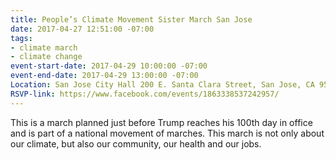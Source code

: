 ```yaml
---
title: People’s Climate Movement Sister March San Jose
date: 2017-04-27 12:51:00 -07:00
tags:
- climate march
- climate change
event-start-date: 2017-04-29 10:00:00 -07:00
event-end-date: 2017-04-29 13:00:00 -07:00
Location: San Jose City Hall 200 E. Santa Clara Street, San Jose, CA 95113
RSVP-link: https://www.facebook.com/events/1863338537242957/
---
```


This is a march planned just before Trump reaches his 100th day in office and is part of a national movement of marches. This march is not only about our climate, but also our community, our health and our jobs.